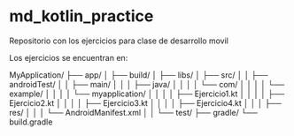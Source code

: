 # md_kotlin_practice

Repositorio con los ejercicios para clase de desarrollo movil

Los ejercicios se encuentran en:

MyApplication/
├── app/
│   ├── build/
│   ├── libs/
│   ├── src/
│   │   ├── androidTest/
│   │   ├── main/
│   │   │   ├── java/
│   │   │   │   └── com/
│   │   │   │       └── example/
│   │   │   │           └── myapplication/
│   │   │   │               ├── Ejercicio1.kt
│   │   │   │               ├── Ejercicio2.kt
│   │   │   │               ├── Ejercicio3.kt
│   │   │   │               ├── Ejercicio4.kt
│   │   │   ├── res/
│   │   │   └── AndroidManifest.xml
│   │   └── test/
├── gradle/
└── build.gradle


